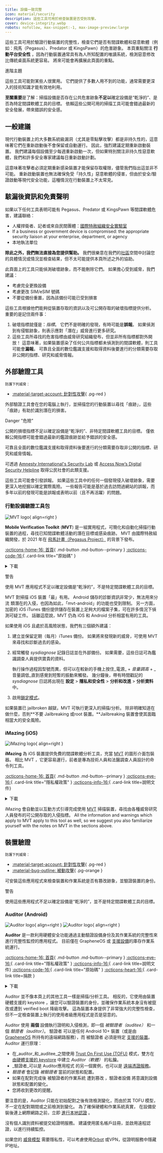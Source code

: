 ```yaml
---
title: 設備一致完整
icon: material/security
description: 這些工具可用於檢查裝置是否受到攻擊。
cover: device-integrity.webp
robots: nofollow, max-snippet:-1, max-image-preview:large
---
```


這些工具可用於驗證行動裝置的完整性，檢查它們是否有間諜軟體和惡意軟體（例如：飛馬（Pegasus）、Predator 或 KingsPawn）的危害跡象。 本頁重點關注 **行動平台安全性** ，因為行動裝置通常具有為人所知配置的唯讀系統，檢測惡意修改比傳統桌面系統更容易。 將來可能會再擴展此頁面的重點。

<div class="admonition note" markdown>
<p class="admonition-title">進階主題</p>

這些工具可能對某些人很實用。 它們提供了多數人用不到的功能，通常需要更深入的技術知識才能有效地利用。

</div>

**至關重要**是了解：掃描設備是否存在公共危害跡象**不足以**確定設備是“乾淨的”、是否為特定間諜軟體工具的目標。 依賴這些公開可用的掃描工具可能會錯過最新的安全發展，帶來錯誤的安全感。

## 一般建議

現代行動裝置上的大多數系統級漏洞（尤其是零點擊攻擊）都是非持久性的，這意味著它們在重新啟動後不會保留或自動運行。 因此，強烈建議定期重新啟動裝置。 我們建議每個設備至少每週重新啟動一次，但如果特別關注非持久性惡意軟體，我們和許多安全專家建議每日重新啟動計劃。

這意味著攻擊者必須定期重新感染裝置才能保留存取權限，儘管我們指出這並非不可能。 重新啟動裝置也無法確保免受「持久性」惡意軟體的侵害，但由於安全/驗證啟動等現代安全功能，這種情況在行動裝置上不太常見。

## 駭漏後資訊和免責聲明

如果以下任何工具表明可能有 Pegasus、Predator 或 KingsPawn 等間諜軟體危害，建議聯絡：

- 人權捍衛者、記者或來自民間團體：[國際特赦組織安全實驗室](https://securitylab.amnesty.org/contact-us)
- If a business or government device is compromised: the appropriate security liaison at your enterprise, department, or agency
- 本地執法單位

**除此之外，我們無法直接為您提供幫助。** 我們很樂意在我們的[社區](https://discuss.privacyguides.net)空間中討論您的具體情況或情況並檢查結果，但不太可能提供本頁所述之外的協助。

此頁面上的工具只能偵測破壞跡象，而不能刪除它們。 如果擔心受到威脅，我們建議：

- 考慮完全更換設備
- 考慮更改 SIM/eSIM 號碼
- 不要從備份重置，因為該備份可能已受到損害

這些工具根據他們能夠從裝置存取的資訊以及可公開存取的破壞指標提供分析。 重要的是記住兩件事：

1. 破壞指標就僅是：_指標_。 它們不是明確的發現，有時可能是**誤報**。 如果偵測到有侵駭跡象，則表示應對「潛在」威脅進行更多研究。
2. 這些工具所尋找的危害指標由威脅研究組織發布，但並非所有指標都對外開放！ 這意味著，如果裝置感染了任何公共指標都未偵測到的間諜軟體，則工具可能會**漏報**。 可靠且全面的數位鑑識支援和取得資料後要進行的分類需要存取非公開的指標、研究和威脅情報。

## 外部驗證工具

<small>防護下列威脅：</small>

- [:material-target-account: 針對性攻擊](basics/common-threats.md#attacks-against-specific-individuals){ .pg-red }

外部驗證工具會在您的電腦上執行，並掃描您的行動裝置以尋找「痕跡」，這些「痕跡」有助於識別潛在的損害。

<div class="admonition danger" markdown>
<p class="admonition-title">Danger "危險"</p>

公開的損壞指標不足以確定設備是“乾淨的”、非特定間諜軟體工具的目標。 僅依賴公開指標可能會錯過最新的鑑證痕跡並給予錯誤的安全感。

可靠且全面的數位鑑識支援和取得資料後要進行的分類需要存取非公開的指標、研究和威脅情報。

可透過 [Amnesty International's Security Lab](https://amnesty.org/en/tech/) 或 [Access Now’s Digital Security Helpline](https://accessnow.org/help/) 取得公民社會的此類支援。

</div>

這些工具可能會引發誤報。 如果這些工具中的任何一個發現侵入破壞跡象，需要更深入地挖掘以確定實際風險。 一些報告可能是基於過去訪問過網站的誤報，而多年以前的發現可能是誤報或表明以前（且不再活躍）的問題。

### 行動設備驗證工具包

<div class="admonition recommendation" markdown>

![MVT logo](assets/img/device-integrity/mvt.webp){ align=right }

**Mobile Verification Toolkit** (**MVT**) 是一組實用程式，可簡化和自動化掃描行動裝置的過程，尋找已知間諜軟體活動的潛在目標或感染痕跡。 MVT 由國際特赦組織開發，於 2021 年在 [飛馬計畫（Pegasus Project）](https://forbiddenstories.org/about-the-pegasus-project/) 的背景下發布。

[:octicons-home-16: 首頁](https://mvt.re){ .md-button .md-button--primary }
[:octicons-code-16:](https://github.com/mvt-project/mvt){ .card-link title="原始碼" }

<details class="downloads" markdown>
<summary>下載</summary>

- [:simple-apple: macOS](https://docs.mvt.re/en/latest/install)
- [:simple-linux: Linux](https://docs.mvt.re/en/latest/install)

</details>

</div>

<div class="admonition warning" markdown>
<p class="admonition-title">警告</p>

使用 MVT 應用程式不足以確定設備是“乾淨的”，不是特定間諜軟體工具的目標。

</div>

MVT 對掃描 iOS 裝置「最」有用。 Android 儲存的診斷資訊非常少，無法用來分流
類潛在的入侵，也因為如此，「mvt-android」的功能也受到限制。 另一方面，加密的 iOS iTunes 備份提供儲存在裝置上足夠大的檔案子集，可在許多情況下偵測可疑工件。 話雖這麼說，MVT 仍為 iOS 和 Android 分析相當有用的工具。

如果使用 iOS 且處於高風險狀態，我們有三個額外建議：

1. 建立並保留定期（每月）iTunes 備份。 如果將來發現新的威脅，可使用 MVT 來尋找和診斷過去的感染。

2. 經常觸發 _sysdiagnose_ 記錄日誌並在外部備份。 如果需要，這些日誌可為鑑識調查人員提供寶貴的資料。

    執行操作過程因型號而異，但可以在較新的手機上按住_電源_ + _音量調高_ + _音量調低_直到感覺到短暫的振動來觸發。 幾分鐘後，帶有時間戳記的 _sysdiagnose_ 日誌將出現在 **設定** > **隱私和安全性** > **分析和改進** > **分析資料** 中。

3. 啟用[鎖定模式](https://blog.privacyguides.org/2022/10/27/macos-ventura-privacy-security-updates/#lockdown-mode)。

如果裝置已 jailbroken 越獄，MVT 可執行更深入的掃描/分析。 除非明確知道在做什麼，否則\*\*不要 Jailbreaking 或root 裝置。\*\*Jailbreaking 裝置會使其面臨相當大的安全風險。

### iMazing (iOS)

<div class="admonition recommendation" markdown>

![iMazing logo](assets/img/device-integrity/imazing.png){ align=right }

**iMazing** 為 iOS 裝置提供免費的間諜軟體分析工具，充當 [MVT](#mobile-verification-toolkit) 的圖形介面包裝器。 相比 MVT ，它更容易運行，前者是專為技術人員和法醫調查人員設計的命令列工具。

[:octicons-home-16: 首頁](https://imazing.com){ .md-button .md-button--primary }
[:octicons-eye-16:](https://imazing.com/privacy-policy){ .card-link title="隱私權政策" }
[:octicons-info-16:](https://imazing.com/spyware-analyzer){ .card-link title=說明文件}

<details class="downloads" markdown>
<summary>下載</summary>

- [:fontawesome-brands-windows: Windows](https://imazing.com/download)
- [:simple-apple: macOS](https://imazing.com/download)

</details>

</div>

iMazing 會自動並以互動方式引導完成使用 [MVT](#mobile-verification-toolkit) 掃描裝置，尋找由各種威脅研究人員發布的可公開存取的入侵指標。 All the information and warnings which apply to MVT apply to this tool as well, so we suggest you also familiarize yourself with the notes on MVT in the sections above.

## 裝置驗證

<small>防護下列威脅：</small>

- [:material-target-account: 針對性攻擊](basics/common-threats.md#attacks-against-specific-individuals){ .pg-red }
- [:material-bug-outline: 被動攻擊](basics/common-threats.md#security-and-privacy){ .pg-orange }

可安裝這些應用程式來檢查裝置和作業系統是否有篡改跡象，並驗證裝置的身份。

<div class="admonition warning" markdown>
<p class="admonition-title">警告</p>

使用這些應用程式不足以確定設備是“乾淨的”，並不是特定間諜軟體工具的目標。

</div>

### Auditor (Android)

<div class="admonition recommendation" markdown>

![Auditor logo](assets/img/device-integrity/auditor.svg#only-light){ align=right }
![Auditor logo](assets/img/device-integrity/auditor-dark.svg#only-dark){ align=right }

**Auditor** 是一款利用硬體安全功能通過主動驗證設備身份及其作業系統的完整性來進行完整性監控的應用程式。 目前僅在 GrapheneOS 或 [支援設備](https://attestation.app/about#device-support)的庫存作業系統運行。

[:octicons-home-16: 首頁](https://attestation.app){ .md-button .md-button--primary }
[:octicons-eye-16:](https://attestation.app/privacy-policy){ .card-link title="隱私權政策" }
[:octicons-info-16:](https://attestation.app/about){ .card-link title=說明文件}
[:octicons-code-16:](https://attestation.app/source){ .card-link title="原始碼" }
[:octicons-heart-16:](https://attestation.app/donate){ .card-link title=捐款 }

<details class="downloads" markdown>
<summary>下載</summary>

- [:simple-googleplay: Google Play](https://play.google.com/store/apps/details?id=app.attestation.auditor.play)
- [:simple-github: GitHub](https://github.com/GrapheneOS/Auditor/releases)
- [:material-cube-outline: GrapheneOS App Store](https://github.com/GrapheneOS/Apps/releases)

</details>

</div>

Auditor 並不像本頁上的其他工具一樣是掃描/分析工具。 相反的，它使用由裝置硬體支援的 keystore ，讓您可以驗證裝置的身份，並確保作業系統本身沒有被竄改或遭到 verified boot 降級攻擊。 這為裝置本身提供了非常強大的完整性檢查，但不一定檢查裝置上執行的使用者級應用程式是否是惡意的。

Auditor 使用 **兩個** 設備執行證明和入侵檢測，即一個 _被驗證者（auditee）_ 和一個 _驗證者（auditor）_。 驗證者 可以是任何 Android 10+ 裝置（或是由 [GrapheneOS](android/distributions.md#grapheneos) 所持有的遠端網路服務），而 被驗證者 必須是特定 [支援的裝置](https://attestation.app/about#device-support)。 Auditor 運行原理：

- 在_auditor_和_auditee_之間使用 [Trust On First Use (TOFU)](https://en.wikipedia.org/wiki/Trust_on_first_use) 模式，雙方在 [由硬體支援的 keystore](https://source.android.com/security/keystore/) 中建立 _Auditor（軟體）_ 的私鑰。
- _驗證者_可以是 Auditor應用程式 的另一個實例，也可以是 [遠端憑證服務](https://attestation.app)。
- _驗證者_ 會記錄 _被驗證者_ 當前的狀態和配置。
- 如果在配對完成後 被驗證者的作業系統 遭到篡改 ，驗證者設備 將意識到設備狀態和配置的變化。
- 您將收到更改的提醒。

要注意的是，Auditor 只能在初始配對之後有效檢測變化，而由於其 TOFU 模型，不一定在配對期間或之前檢測到變化。 為了確保硬體和作業系統真實， 在設備安裝後連上網際網路之前，立即 [進行本地認證](https://grapheneos.org/install/web#verifying-installation) 。

沒有個人識別資料被提交給證明服務。 建議使用匿名帳戶註冊，並啟用遠程認證，以進行持續監控。

如果您的 [威脅模型](basics/threat-modeling.md) 需要隱私性，可以考慮使用[Orbot](tor.md#orbot) 或VPN，從證明服務中隱藏 IP地址。
